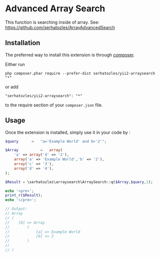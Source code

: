 Advanced Array Search
=====================
This function is searching inside of array.
See: https://github.com/serhatozles/ArrayAdvancedSearch

Installation
------------

The preferred way to install this extension is through [composer](http://getcomposer.org/download/).

Either run

```
php composer.phar require --prefer-dist serhatozles/yii2-arraysearch "*"
```

or add

```
"serhatozles/yii2-arraysearch": "*"
```

to the require section of your `composer.json` file.


Usage
-----

Once the extension is installed, simply use it in your code by  :

```php
$query		=	"a='Example World' and b>'2'";

$Array			=	array(
    'a' => array('d' => '2'),
    array('a' => 'Example World','b' => '2'),
    array('c' => '3'),
    array('d' => '4'),
);

$Result = \serhatozles\arraysearch\ArraySearch::q($Array,$query,1);

echo '<pre>';
print_r($Result);
echo '</pre>';

// Output:
// Array
// (
//    [0] => Array
//        (
//            [a] => Example World
//            [b] => 2
//        )
//
// )
```